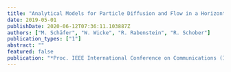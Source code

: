 ```yaml
---
title: "Analytical Models for Particle Diffusion and Flow in a Horizontal Cylinder with a Vertical Force"
date: 2019-05-01
publishDate: 2020-06-12T07:36:11.103887Z
authors: ["M. Schäfer", "W. Wicke", "R. Rabenstein", "R. Schober"]
publication_types: ["1"]
abstract: ""
featured: false
publication: "*Proc. IEEE International Conference on Communications (ICC 2019)*"
---
```


